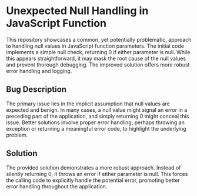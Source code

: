 # Unexpected Null Handling in JavaScript Function

This repository showcases a common, yet potentially problematic, approach to handling null values in JavaScript function parameters.  The initial code implements a simple null check, returning 0 if either parameter is null. While this appears straightforward, it may mask the root cause of the null values and prevent thorough debugging.  The improved solution offers more robust error handling and logging.

## Bug Description
The primary issue lies in the implicit assumption that null values are expected and benign.  In many cases, a null value might signal an error in a preceding part of the application, and simply returning 0 might conceal this issue.  Better solutions involve proper error handling, perhaps throwing an exception or returning a meaningful error code, to highlight the underlying problem.

## Solution
The provided solution demonstrates a more robust approach. Instead of silently returning 0, it throws an error if either parameter is null. This forces the calling code to explicitly handle the potential error, promoting better error handling throughout the application.